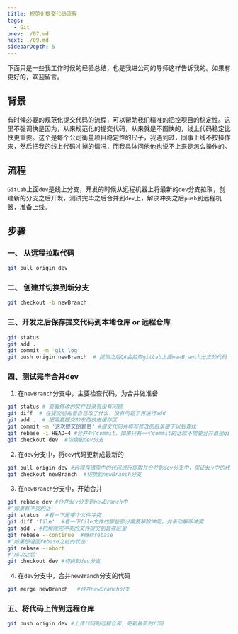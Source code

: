 ```yaml
---
title: 规范化提交代码流程
tags: 
  - Git
prev: ./07.md
next: ./09.md
sidebarDepth: 5
---
```

下面只是一些我工作时候的经验总结，也是我进公司的导师这样告诉我的。如果有更好的，欢迎留言。

## 背景
有时候必要的规范化提交代码的流程，可以帮助我们精准的把控项目的稳定性。这里不强调快是因为，从来规范化的提交代码，从来就是不图快的，线上代码稳定比快更重要。这个是每个公司衡量项目稳定性的尺子，我遇到过，同事上线不按操作来，然后把我的线上代码冲掉的情况，而我具体问他他也说不上来是怎么操作的。

## 流程
`GitLab`上面`dev`是线上分支，开发的时候从远程机器上将最新的`dev`分支拉取，创建新的分支之后开发，测试完毕之后合并到`dev`上，解决冲突之后`push`到远程机器，准备上线。

## 步骤
### 一、 从远程拉取代码
```bash
git pull origin dev
```
### 二、 创建并切换到新分支
```bash
git checkout -b newBranch
```
### 三、开发之后保存提交代码到本地仓库 or 远程仓库

```bash
git status
git add .
git commit -m 'git log'
git push origin newBranch  # 提测之后QA会拉取gitLab上面newBranch分支的代码
```
### 四、测试完毕合并dev
1. 在`newBranch`分支中，主要检查代码，为合并做准备
```bash
git status # 查看修改的文件目录有没有问题
git diff  # 在提交前先看自己改了什么，没有问题了再进行add
git add .  # 把需要提交的东西放进缓存区
git commit -m '这次提交的题目' #提交代码并填写修改的目录便于以后查找
git rebase -i HEAD~4 #合并4个commit，如果只有一个commit的话就不需要合并直接git rebase
git checkout dev  #切换到dev分支
```
2. 在`dev`分支中，将`dev`代码更新成最新的
```bash
git pull origin dev #远程存储库中的代码进行提取并合并到dev分支中，保证dev中的代码是最新的
git checkout newBranch  #切换到newBranch分支
```
3. 在`newBranch`分支中，开始合并
```bash
git rebase dev #合并dev分支到newBranch中
#'如果有冲突的话'
git status  #看一下是哪个文件冲突
git diff 'file'  #看一下file文件的那些部分需要解除冲突，并手动解除冲突
git add . #把解除完冲突的文件提交到暂存区里
git rebase --continue  #继续rebase
#'如果想退回rebase之前的状态'
git rebase --abort
#'成功之后'
git checkout dev #切换到dev分支
```
4. 在`dev`分支中，合并`newBranch`分支的代码
```bash
git merge newBranch   #合并newBranch分支
```
### 五、将代码上传到远程仓库

```bash
git push origin dev #上传代码到远程仓库，更新最新的代码
```

